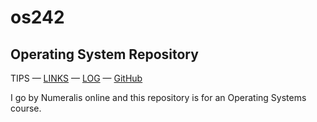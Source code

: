 # os242

## Operating System Repository

TIPS — [LINKS](https://github.com/Numeralis/os242/links.md) — [LOG](https://github.com/Numeralis/os242/TXT/mylog.txt) — [GitHub](https://github.com/Numeralis/os242)

I go by Numeralis online and this repository is for an Operating Systems course.
